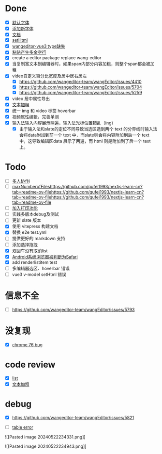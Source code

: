 # Done
- [x] [默认字体](https://github.com/wangeditor-team/wangEditor/issues/5796)
- [x] [添加新字体](https://github.com/wangeditor-team/wangEditor/issues/5797)
- [x] [文档](https://github.com/wangeditor-team/wangEditor/issues/5794)
- [x] [setHtml](https://github.com/wangeditor-team/wangEditor/issues/5771)
- [x] [wangeditor-vue3 type缺失](https://github.com/wangeditor-team/wangEditor/issues/5673)
- [x] [粘贴产生多余空行](https://github.com/wangeditor-team/wangEditor/issues/5850)
- [x] create a editor package replace wang-editor
- [x] 当复制富文本到编辑器时，如果span内部分内容加粗，则整个span都会被加粗
- [x]  video自定义百分比宽度及居中居右居左
	- [x] https://github.com/wangeditor-team/wangEditor/issues/4410
	- [x] https://github.com/wangeditor-team/wangEditor/issues/5704
	- [x] https://github.com/wangeditor-team/wangEditor/issues/5259
- [x] video 居中属性导出
- [x] [文本加粗](https://github.com/wangeditor-team/wangEditor/pull/5812)
- [x] 统一 img 和 video 标签 hoverbar
- [x] 视频属性编辑，完善单测
- [x] 输入法输入内容展示两遍，输入法光标位置错乱（ing）
	- [x] 由于输入法和slate的定位不同导致当选区选到两个 text 的分界线时输入法会将data附加到前一个 text 中，而slate则会将内容附加到后一个 text 中，这导致编辑区data 展示了两遍，而 html 则是附加到了后一个 text 上。
# Todo
- [ ] [多人协作](https://github.com/wangeditor-team/wangEditor/issues/5775)i
- [ ] [maxNumberofFiles]()https://github.com/qufei1993/nextjs-learn-cn?tab=readme-ov-filehttps://github.com/qufei1993/nextjs-learn-cn?tab=readme-ov-filehttps://github.com/qufei1993/nextjs-learn-cn?tab=readme-ov-file
- [ ] [加入打印功能](https://github.com/wangeditor-team/wangEditor/issues/4246)
- [ ] 实践多版本debug及测试
- [ ] 更新 slate 版本
- [x] 使用 vitepress 构建文档
- [x] 替换 e2e test.yml
- [ ] 提供更好的 markdown 支持
- [ ] 添加选择拖拽
- [x] 双回车没有取消list 
- [x] [Android系统浏览器被判断为Safari](https://github.com/wangeditor-team/wangEditor/pull/5680/files)
- [x] add renderlistitem test
- [ ] 多编辑器选区、hoverbar 错误
- [ ] vue3 v-model setHtml 错误

# 信息不全
- [ ] https://github.com/wangeditor-team/wangEditor/issues/5793
# 没复现
- [x] [chrome 76 bug]([https://github.com/wangeditor-team/wangEditor/issues/5762](https://github.com/wangeditor-team/wangEditor/issues/5762))

# code review
- [x] [list](https://github.com/wangeditor-team/wangEditor/pull/5798/files#submit-review)
- [x] [文本加粗](https://github.com/wangeditor-team/wangEditor/pull/5812)
# debug
- [x] https://github.com/wangeditor-team/wangEditor/issues/5821
- [ ] [table error](https://github.com/wangeditor-team/wangEditor/issues/4376)



![[Pasted image 20240522234331.png]]


![[Pasted image 20240522234943.png]]
